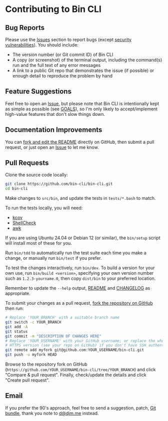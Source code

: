 # Contributing to Bin CLI

## Bug Reports

Please use the [Issues] section to report bugs (except [security vulnerabilities]). You should include:

- The version number (or Git commit ID) of Bin CLI
- A copy (or screenshot) of the terminal output, including the command(s) run and the full text of any error messages
- A link to a public Git repo that demonstrates the issue (if possible) or enough detail to reproduce the problem by hand

## Feature Suggestions

Feel free to open an [Issue], but please note that Bin CLI is intentionally kept as simple as possible (see
[GOALS]), so I'm only likely to accept/implement high-value features that don't slow things down.

## Documentation Improvements

You can [fork and edit the README] directly on GitHub, then submit a pull request, or just open an [Issue] to let me know.

## Pull Requests

Clone the source code locally:

```bash
git clone https://github.com/bin-cli/bin-cli.git
cd bin-cli
```

Make changes to `src/bin`, and update the tests in `tests/*.bash` to match.

To run the tests locally, you will need:

- [kcov]
- [ShellCheck]
- [awk]

If you are using Ubuntu 24.04 or Debian 12 (or similar), the `bin/setup` script will install most of these for you.

Run `bin/tdd` to automatically run the test suite each time you make a change, or manually run `bin/test` if you prefer.

To test the changes interactively, run `bin/dev`. To build a version for your own use, run `bin/build <version>`,
specifying your own version number such as `1.2.3-yourname.0`, then copy `dist/bin` to your preferred location.

Remember to update the `--help` output, [README] and [CHANGELOG] as appropriate.

To submit your changes as a pull request, [fork the repository on GitHub] then run:

```bash
# Replace 'YOUR_BRANCH' with a suitable branch name
git switch -c YOUR_BRANCH
git add -A
git status
git commit -m "DESCRIPTION OF CHANGES HERE"
# Replace 'YOUR_USERNAME' with your GitHub username; or replace the whole URL with the
# HTTPS version (see your repo on GitHub) if you don't have SSH authentication set up
git remote add myfork git@github.com:YOUR_USERNAME/bin-cli.git
git push -u myfork HEAD
```

Browse to the repository fork on GitHub (`https://github.com/YOUR_USERNAME/bin-cli/tree/YOUR_BRANCH`) and click
"Compare & pull request". Finally, check/update the details and click "Create pull request".

## Email

If you prefer the 90's approach, feel free to send a suggestion, patch,
[Git bundle], thank you note to [d@djm.me] instead.

[CHANGELOG]: CHANGELOG.md
[Git bundle]: https://www.chiark.greenend.org.uk/~sgtatham/quasiblog/git-no-forge/#bundle
[GOALS]: GOALS.md
[Issue]: https://github.com/bin-cli/bin-cli/issues
[Issues]: https://github.com/bin-cli/bin-cli/issues
[README]: README.md
[ShellCheck]: https://www.shellcheck.net/
[awk]: https://www.gnu.org/software/gawk/manual/gawk.html
[d@djm.me]: mailto:d@djm.me
[fork and edit the README]: https://github.com/bin-cli/bin-cli/edit/main/README.md
[fork the repository on GitHub]: https://github.com/bin-cli/bin-cli/fork
[kcov]: https://simonkagstrom.github.io/kcov/
[nvm]: https://github.com/nvm-sh/nvm
[security vulnerabilities]: SECURITY.md
